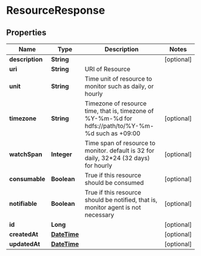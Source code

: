 
# ResourceResponse

## Properties
Name | Type | Description | Notes
------------ | ------------- | ------------- | -------------
**description** | **String** |  |  [optional]
**uri** | **String** | URI of Resource | 
**unit** | **String** | Time unit of resource to monitor such as daily, or hourly | 
**timezone** | **String** | Timezone of resource time, that is, timezone of %Y-%m-%d for hdfs://path/to/%Y-%m-%d such as +09:00 |  [optional]
**watchSpan** | **Integer** | Time span of resource to monitor. default is 32 for daily, 32*24 (32 days) for hourly |  [optional]
**consumable** | **Boolean** | True if this resource should be consumed |  [optional]
**notifiable** | **Boolean** | True if this resource should be notified, that is, monitor agent is not necessary |  [optional]
**id** | **Long** |  |  [optional]
**createdAt** | [**DateTime**](DateTime.md) |  |  [optional]
**updatedAt** | [**DateTime**](DateTime.md) |  |  [optional]



